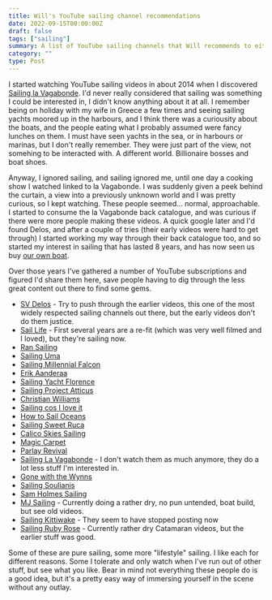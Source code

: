 ```yaml
---
title: Will's YouTube sailing channel recommendations
date: 2022-09-15T00:00:00Z
draft: false
tags: ["sailing"]
summary: A list of YouTube sailing channels that Will recommends to either learn more about sailing, or just to live vicariously through the experiences of others.
category: ""
type: Post
---
```


I started watching YouTube sailing videos in about 2014 when I discovered [Sailing la Vagabonde](https://www.youtube.com/channel/UCZdQjaSoLjIzFnWsDQOv4ww). I'd never really considered that sailing was something I could be interested in, I didn't know anything about it at all. I remember being on holiday with my wife in Greece a few times and seeing sailing yachts moored up in the harbours, and I think there was a curiousity about the boats, and the people eating what I probably assumed were fancy lunches on them. I must have seen yachts in the sea, or in harbours or marinas, but I don't really remember. They were just part of the view, not somehing to be interacted with. A different world. Billionaire bosses and boat shoes.

Anyway, I ignored sailing, and sailing ignored me, until one day a cooking show I watched linked to la Vagabonde. I was suddenly given a peek behind the curtain, a view into a previously unknown world and I was pretty curious, so I kept watching. These people seemed… normal, approachable. I started to consume the la Vagabonde back catalogue, and was curious if there were more people making these videos. A quick google later and I'd found Delos, and after a couple of tries (their early videos were hard to get through) I started working my way through their back catalogue too, and so started my interest in sailing that has lasted 8 years, and has now seen us buy [our own boat](https://sailingsilvergirl.com).

Over those years I've gathered a number of YouTube subscriptions and figured I'd share them here, save people having to dig through the less great content out there to find some gems.

- [SV Delos](https://www.youtube.com/c/svdelos) - Try to push through the earlier videos, this one of the most widely respected sailing channels out there, but the early videos don't do them justice.
- [Sail Life](https://www.youtube.com/@SailLife) - First several years are a re-fit (which was very well filmed and I loved), but they're sailing now.
- [Ran Sailing](https://www.youtube.com/channel/UCLYd5EnTTwUKhouIkHoqzMw)
- [Sailing Uma](https://www.youtube.com/channel/UCXbWsGV_cjG3gOsSnNJPVlg)
- [Sailing Millennial Falcon](https://www.youtube.com/channel/UC-e4fYEUg2tVQ0NGL9oD1RQ)
- [Erik Aanderaa](https://www.youtube.com/channel/UCUH6fLsV6J7WKEmf7vJKfAw)
- [Sailing Yacht Florence](https://www.youtube.com/channel/UCkExLY1E6CE-GPsMCdSjmxQ)
- [Sailing Project Atticus](https://www.youtube.com/channel/UCF45qzioJ_0FVdZVG2NJTWg)
- [Christian Williams](https://www.youtube.com/channel/UCS6qLhh5YBeL42HRMh3dc1A)
- [Sailing cos I love it](https://www.youtube.com/channel/UCBczX15IcXx0OqhqwlUtJjw)
- [How to Sail Oceans](https://www.youtube.com/channel/UCTmJcC_Yw3IL7Bvtf_7nTLw)
- [Sailing Sweet Ruca](https://www.youtube.com/c/SailingSweetRuca)
- [Calico Skies Sailing](https://www.youtube.com/channel/UCGFbz7qMXCm28EPCkZWSMKg)
- [Magic Carpet](https://www.youtube.com/c/SailingMagicCarpet)
- [Parlay Revival](https://www.youtube.com/c/parlayrevival)
- [Sailing La Vagabonde](https://www.youtube.com/channel/UCZdQjaSoLjIzFnWsDQOv4ww) - I don't watch them as much anymore, they do a lot less stuff I'm interested in.
- [Gone with the Wynns](https://www.youtube.com/user/gonewiththewynns)
- [Sailing Soulianis](https://www.youtube.com/channel/UCRqsOR0Y2zru-jXSzLcMcxg)
- [Sam Holmes Sailing](https://www.youtube.com/channel/UCE4vct4tqxSuG4JH6vMVZSA)
- [MJ Sailing](https://www.youtube.com/channel/UCvJGfEEg7R04-ifkg_FFnaw) - Currently doing a rather dry, no pun untended, boat build, but see old videos.
- [Sailing Kittiwake](https://www.youtube.com/channel/UCT9U1fPkHj0mJjC4LWGH26g) - They seem to have stopped posting now
- [Sailing Ruby Rose](https://www.youtube.com/channel/UC9rRsBE2nFbnUSjtmv6Jq6w) - Currently rather dry Catamaran videos, but the earlier stuff was good.

Some of these are pure sailing, some more "lifestyle" sailing. I like each for different reasons. Some I tolerate and only watch when I've run out of other stuff, but see what you like. Bear in mind not everything these people do is a good idea, but it's a pretty easy way of immersing yourself in the scene without any outlay.
